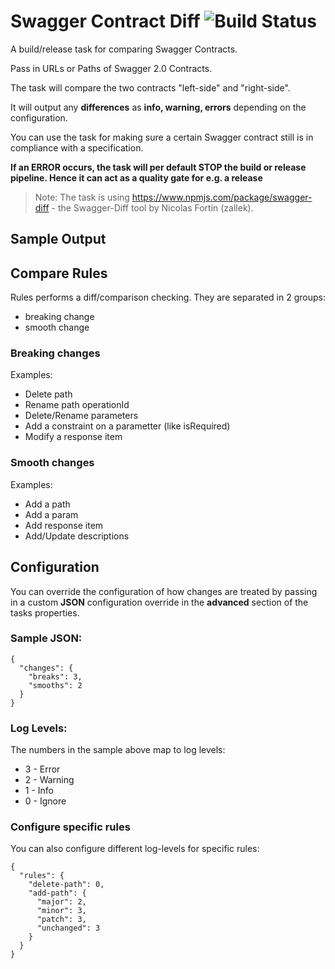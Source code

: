 # Swagger Contract Diff ![Build Status](https://knom-msft.visualstudio.com/_apis/public/build/definitions/9d8fcb7c-6c11-4014-9dc2-7966c94af2b2/7/badge) 

A build/release task for comparing Swagger Contracts.

Pass in URLs or Paths of Swagger 2.0 Contracts.

The task will compare the two contracts "left-side" and "right-side".

It will output any **differences** as **info, warning, errors** depending on the configuration.

You can use the task for making sure a certain Swagger contract still is in compliance with a specification.

**If an ERROR occurs, the task will per default STOP the build or release pipeline. Hence it can act as a quality gate for e.g. a release**

> Note: The task is using https://www.npmjs.com/package/swagger-diff - the Swagger-Diff tool by Nicolas Fortin (zallek).


## Sample Output


## Compare Rules
Rules performs a diff/comparison checking.
They are separated in 2 groups:

* breaking change
* smooth change

### Breaking changes
Examples:

* Delete path
* Rename path operationId
* Delete/Rename parameters
* Add a constraint on a parametter (like isRequired)
* Modify a response item


### Smooth changes
Examples:

* Add a path
* Add a param
* Add response item
* Add/Update descriptions

## Configuration
You can override the configuration of how changes are treated by passing in a custom **JSON** configuration override in the **advanced** section of the tasks properties.

### Sample JSON:

```
{
  "changes": {
    "breaks": 3,
    "smooths": 2
  }
}
```

### Log Levels:
The numbers in the sample above map to log levels:

* 3 - Error
* 2 - Warning
* 1 - Info
* 0 - Ignore

### Configure specific rules
You can also configure different log-levels for specific rules:
```
{
  "rules": {
    "delete-path": 0,
    "add-path": {
      "major": 2,
      "minor": 3,
      "patch": 3,
      "unchanged": 3
    }
  }
}
```
